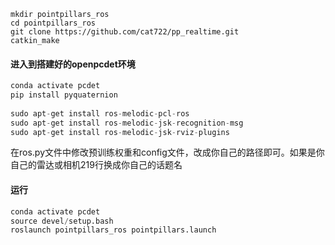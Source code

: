 ```
mkdir pointpillars_ros
cd pointpillars_ros
git clone https://github.com/cat722/pp_realtime.git
catkin_make
```


#### 进入到搭建好的openpcdet环境
```python
conda activate pcdet
pip install pyquaternion
 
sudo apt-get install ros-melodic-pcl-ros
sudo apt-get install ros-melodic-jsk-recognition-msg
sudo apt-get install ros-melodic-jsk-rviz-plugins
```

在ros.py文件中修改预训练权重和config文件，改成你自己的路径即可。如果是你自己的雷达或相机219行换成你自己的话题名

#### 运行
```python
conda activate pcdet
source devel/setup.bash
roslaunch pointpillars_ros pointpillars.launch
```
